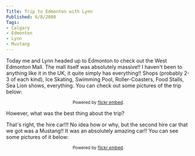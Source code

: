 ```yaml
---
Title: Trip to Edmonton with Lynn
Published: 6/8/2008
Tags:
- Calgary
- Edmonton
- Lynn
- Mustang
---
```


Today me and Lynn headed up to Edmonton to check out the West Edmonton Mall. The mall itself was absolutely massive!! I haven't been to anything like it in the UK, it quite simply has everything!! Shops (probably 2-3 of each kind), Ice Skating, Swimming Pool, Roller-Coasters, Food Stalls, Sea Lion shows, everything. You can check out some pictures of the trip below:

<div id="flickrembed"></div><small style="display: block; text-align: center; margin: 0 auto;">Powered by <a href="https://flickrembed.com">flickr embed</a>.</small>

<script src="https://flickrembed.com/embed_v2.js.php?source=flickr&layout=responsive&input=72157673882293904&sort=0&by=album&theme=default&scale=fit&skin=default&id=5850544461b40"></script>

However, what was the best thing about the trip?

That's right, the hire car!!! No idea how or why, but the second hire car that we got was a Mustang!! It was an absolutely amazing car!! You can see some pictures of it below:

<div id="flickrembed"></div><small style="display: block; text-align: center; margin: 0 auto;">Powered by <a href="https://flickrembed.com">flickr embed</a>.</small>

<script src="https://flickrembed.com/embed_v2.js.php?source=flickr&layout=responsive&input=72157677736029536&sort=0&by=album&theme=default&scale=fit&skin=default&id=5850544461b40"></script>

